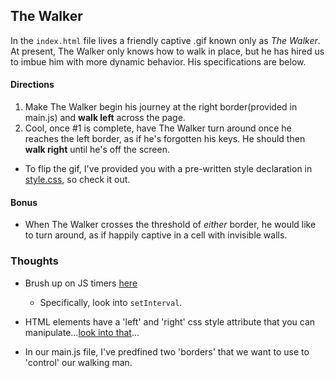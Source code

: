 ## The Walker
In the `index.html` file lives a friendly captive .gif known only as *The Walker*. At present, The Walker only knows how to walk in place, but he has hired us to imbue him with more dynamic behavior. His specifications are below.

#### Directions

1. Make The Walker begin his journey at the right border(provided in main.js) and __walk left__ across the page.
2. Cool, once #1 is complete, have The Walker turn around once he reaches the left border, as if he's forgotten his keys. He should then __walk right__ until he's off the screen.
  - To flip the gif, I've provided you with a pre-written style declaration in [style.css](./stylesheets/style.css), so check it out.

#### Bonus
* When The Walker crosses the threshold of *either* border, he would like to turn around, as if happily captive in a cell with invisible walls.
### Thoughts

- Brush up on JS timers <a href="https://developer.mozilla.org/en-US/Add-ons/Code_snippets/Timers"> here </a>
	- Specifically, look into `setInterval`. 

- HTML elements have a 'left' and 'right' css style attribute that you can manipulate...<a href="http://www.w3schools.com/cssref/pr_pos_right.asp">look into that</a>...

- In our main.js file, I've predfined two 'borders' that we want to use to 'control' our walking man.
